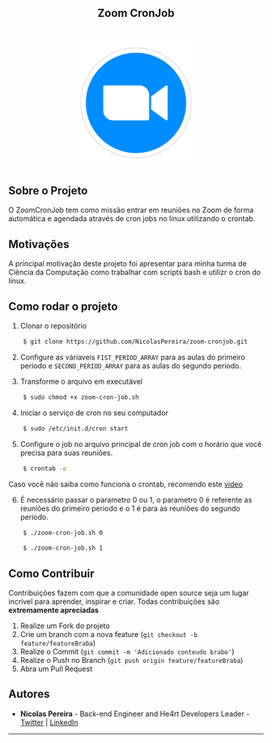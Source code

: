 <!-- Title -->

<p align="center">
  <h2 align="center">Zoom CronJob</h2>

  <h1 align="center"><img src="./asset/logo-zoom.png" alt="Imagem da linguagem" width="250"></h1>
  
  
</p>
    
 <!-- ABOUT THE PROJECT -->

## Sobre o Projeto
O ZoomCronJob tem como missão entrar em reuniões no Zoom de forma automática e agendada através de cron jobs no linux utilizando o crontab. 

## Motivações
A principal motivação deste projeto foi apresentar para minha turma de Ciência da Computação como trabalhar com scripts bash e 
utilizr o cron do linux.

<!-- ROADMAP OF PROJECT -->

## Como rodar o projeto
1. Clonar o repositório
```bash
    $ git clone https://github.com/NicolasPereira/zoom-cronjob.git
```

2. Configure as váriaveis `FIST_PERIOD_ARRAY` para as aulas do primeiro periodo e `SECOND_PERIOD_ARRAY` para as aulas do segundo periodo.

3. Transforme o arquivo em executável 
```bash
    $ sudo chmod +x zoom-cron-job.sh
```

4. Iniciar o serviço de cron no seu computador
```bash
    $ sudo /etc/init.d/cron start
```

5. Configure o job no arquivo principal de cron job com o horário que você precisa para suas reuniões.

```bash
    $ crontab -e
```

Caso você não saiba como funciona o crontab, recomendo este [video](https://www.youtube.com/watch?v=Qf5SPjHzvyw)

6. É necessário passar o parametro 0 ou 1, o parametro 0 é referente as reuniões do primeiro periodo e o 1 é para as reuniões do segundo periodo.
```bash
    $ ./zoom-cron-job.sh 0
```

```bash
    $ ./zoom-cron-job.sh 1
```
  
<!-- CONTRIBUTING -->

## Como Contribuir

Contribuições fazem com que a comunidade open source seja um lugar incrível para aprender, inspirar e criar. Todas contribuições
são **extremamente apreciadas**

1. Realize um Fork do projeto
2. Crie um branch com a nova feature (`git checkout -b feature/featureBraba`)
3. Realize o Commit (`git commit -m 'Adicionado conteudo brabo'`)
4. Realize o Push no Branch (`git push origin feature/featureBraba`)
5. Abra um Pull Request

## Autores

- **Nicolas Pereira** - Back-end Engineer and He4rt Developers Leader - [Twitter](https://twitter.com/devnic_) |  [LinkedIn](https://www.linkedin.com/in/nicolas-pereira/)

---